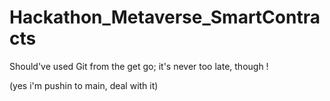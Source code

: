 # Hackathon_Metaverse_SmartContracts
Should've used Git from the get go; it's never too late, though !

(yes i'm pushin to main, deal with it)